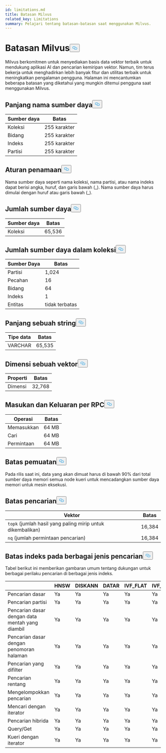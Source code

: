 ```yaml
---
id: limitations.md
title: Batasan Milvus
related_key: Limitations
summary: Pelajari tentang batasan-batasan saat menggunakan Milvus.
---
```

<h1 id="Milvus-Limits" class="common-anchor-header">Batasan Milvus<button data-href="#Milvus-Limits" class="anchor-icon" translate="no">
      <svg translate="no"
        aria-hidden="true"
        focusable="false"
        height="20"
        version="1.1"
        viewBox="0 0 16 16"
        width="16"
      >
        <path
          fill="#0092E4"
          fill-rule="evenodd"
          d="M4 9h1v1H4c-1.5 0-3-1.69-3-3.5S2.55 3 4 3h4c1.45 0 3 1.69 3 3.5 0 1.41-.91 2.72-2 3.25V8.59c.58-.45 1-1.27 1-2.09C10 5.22 8.98 4 8 4H4c-.98 0-2 1.22-2 2.5S3 9 4 9zm9-3h-1v1h1c1 0 2 1.22 2 2.5S13.98 12 13 12H9c-.98 0-2-1.22-2-2.5 0-.83.42-1.64 1-2.09V6.25c-1.09.53-2 1.84-2 3.25C6 11.31 7.55 13 9 13h4c1.45 0 3-1.69 3-3.5S14.5 6 13 6z"
        ></path>
      </svg>
    </button></h1><p>Milvus berkomitmen untuk menyediakan basis data vektor terbaik untuk mendukung aplikasi AI dan pencarian kemiripan vektor. Namun, tim terus bekerja untuk menghadirkan lebih banyak fitur dan utilitas terbaik untuk meningkatkan pengalaman pengguna. Halaman ini mencantumkan beberapa batasan yang diketahui yang mungkin ditemui pengguna saat menggunakan Milvus.</p>
<h2 id="Length-of-a-resource-name" class="common-anchor-header">Panjang nama sumber daya<button data-href="#Length-of-a-resource-name" class="anchor-icon" translate="no">
      <svg translate="no"
        aria-hidden="true"
        focusable="false"
        height="20"
        version="1.1"
        viewBox="0 0 16 16"
        width="16"
      >
        <path
          fill="#0092E4"
          fill-rule="evenodd"
          d="M4 9h1v1H4c-1.5 0-3-1.69-3-3.5S2.55 3 4 3h4c1.45 0 3 1.69 3 3.5 0 1.41-.91 2.72-2 3.25V8.59c.58-.45 1-1.27 1-2.09C10 5.22 8.98 4 8 4H4c-.98 0-2 1.22-2 2.5S3 9 4 9zm9-3h-1v1h1c1 0 2 1.22 2 2.5S13.98 12 13 12H9c-.98 0-2-1.22-2-2.5 0-.83.42-1.64 1-2.09V6.25c-1.09.53-2 1.84-2 3.25C6 11.31 7.55 13 9 13h4c1.45 0 3-1.69 3-3.5S14.5 6 13 6z"
        ></path>
      </svg>
    </button></h2><table>
<thead>
<tr><th>Sumber daya</th><th>Batas</th></tr>
</thead>
<tbody>
<tr><td>Koleksi</td><td>255 karakter</td></tr>
<tr><td>Bidang</td><td>255 karakter</td></tr>
<tr><td>Indeks</td><td>255 karakter</td></tr>
<tr><td>Partisi</td><td>255 karakter</td></tr>
</tbody>
</table>
<h2 id="Naming-rules" class="common-anchor-header">Aturan penamaan<button data-href="#Naming-rules" class="anchor-icon" translate="no">
      <svg translate="no"
        aria-hidden="true"
        focusable="false"
        height="20"
        version="1.1"
        viewBox="0 0 16 16"
        width="16"
      >
        <path
          fill="#0092E4"
          fill-rule="evenodd"
          d="M4 9h1v1H4c-1.5 0-3-1.69-3-3.5S2.55 3 4 3h4c1.45 0 3 1.69 3 3.5 0 1.41-.91 2.72-2 3.25V8.59c.58-.45 1-1.27 1-2.09C10 5.22 8.98 4 8 4H4c-.98 0-2 1.22-2 2.5S3 9 4 9zm9-3h-1v1h1c1 0 2 1.22 2 2.5S13.98 12 13 12H9c-.98 0-2-1.22-2-2.5 0-.83.42-1.64 1-2.09V6.25c-1.09.53-2 1.84-2 3.25C6 11.31 7.55 13 9 13h4c1.45 0 3-1.69 3-3.5S14.5 6 13 6z"
        ></path>
      </svg>
    </button></h2><p>Nama sumber daya seperti nama koleksi, nama partisi, atau nama indeks dapat berisi angka, huruf, dan garis bawah (_). Nama sumber daya harus dimulai dengan huruf atau garis bawah (_).</p>
<h2 id="Number-of-resources" class="common-anchor-header">Jumlah sumber daya<button data-href="#Number-of-resources" class="anchor-icon" translate="no">
      <svg translate="no"
        aria-hidden="true"
        focusable="false"
        height="20"
        version="1.1"
        viewBox="0 0 16 16"
        width="16"
      >
        <path
          fill="#0092E4"
          fill-rule="evenodd"
          d="M4 9h1v1H4c-1.5 0-3-1.69-3-3.5S2.55 3 4 3h4c1.45 0 3 1.69 3 3.5 0 1.41-.91 2.72-2 3.25V8.59c.58-.45 1-1.27 1-2.09C10 5.22 8.98 4 8 4H4c-.98 0-2 1.22-2 2.5S3 9 4 9zm9-3h-1v1h1c1 0 2 1.22 2 2.5S13.98 12 13 12H9c-.98 0-2-1.22-2-2.5 0-.83.42-1.64 1-2.09V6.25c-1.09.53-2 1.84-2 3.25C6 11.31 7.55 13 9 13h4c1.45 0 3-1.69 3-3.5S14.5 6 13 6z"
        ></path>
      </svg>
    </button></h2><table>
<thead>
<tr><th>Sumber daya</th><th>Batas</th></tr>
</thead>
<tbody>
<tr><td>Koleksi</td><td>65,536</td></tr>
</tbody>
</table>
<h2 id="Number-of-resources-in-a-collection" class="common-anchor-header">Jumlah sumber daya dalam koleksi<button data-href="#Number-of-resources-in-a-collection" class="anchor-icon" translate="no">
      <svg translate="no"
        aria-hidden="true"
        focusable="false"
        height="20"
        version="1.1"
        viewBox="0 0 16 16"
        width="16"
      >
        <path
          fill="#0092E4"
          fill-rule="evenodd"
          d="M4 9h1v1H4c-1.5 0-3-1.69-3-3.5S2.55 3 4 3h4c1.45 0 3 1.69 3 3.5 0 1.41-.91 2.72-2 3.25V8.59c.58-.45 1-1.27 1-2.09C10 5.22 8.98 4 8 4H4c-.98 0-2 1.22-2 2.5S3 9 4 9zm9-3h-1v1h1c1 0 2 1.22 2 2.5S13.98 12 13 12H9c-.98 0-2-1.22-2-2.5 0-.83.42-1.64 1-2.09V6.25c-1.09.53-2 1.84-2 3.25C6 11.31 7.55 13 9 13h4c1.45 0 3-1.69 3-3.5S14.5 6 13 6z"
        ></path>
      </svg>
    </button></h2><table>
<thead>
<tr><th>Sumber Daya</th><th>Batas</th></tr>
</thead>
<tbody>
<tr><td>Partisi</td><td>1,024</td></tr>
<tr><td>Pecahan</td><td>16</td></tr>
<tr><td>Bidang</td><td>64</td></tr>
<tr><td>Indeks</td><td>1</td></tr>
<tr><td>Entitas</td><td>tidak terbatas</td></tr>
</tbody>
</table>
<h2 id="Length-of-a-string" class="common-anchor-header">Panjang sebuah string<button data-href="#Length-of-a-string" class="anchor-icon" translate="no">
      <svg translate="no"
        aria-hidden="true"
        focusable="false"
        height="20"
        version="1.1"
        viewBox="0 0 16 16"
        width="16"
      >
        <path
          fill="#0092E4"
          fill-rule="evenodd"
          d="M4 9h1v1H4c-1.5 0-3-1.69-3-3.5S2.55 3 4 3h4c1.45 0 3 1.69 3 3.5 0 1.41-.91 2.72-2 3.25V8.59c.58-.45 1-1.27 1-2.09C10 5.22 8.98 4 8 4H4c-.98 0-2 1.22-2 2.5S3 9 4 9zm9-3h-1v1h1c1 0 2 1.22 2 2.5S13.98 12 13 12H9c-.98 0-2-1.22-2-2.5 0-.83.42-1.64 1-2.09V6.25c-1.09.53-2 1.84-2 3.25C6 11.31 7.55 13 9 13h4c1.45 0 3-1.69 3-3.5S14.5 6 13 6z"
        ></path>
      </svg>
    </button></h2><table>
<thead>
<tr><th>Tipe data</th><th>Batas</th></tr>
</thead>
<tbody>
<tr><td>VARCHAR</td><td>65,535</td></tr>
</tbody>
</table>
<h2 id="Dimensions-of-a-vector" class="common-anchor-header">Dimensi sebuah vektor<button data-href="#Dimensions-of-a-vector" class="anchor-icon" translate="no">
      <svg translate="no"
        aria-hidden="true"
        focusable="false"
        height="20"
        version="1.1"
        viewBox="0 0 16 16"
        width="16"
      >
        <path
          fill="#0092E4"
          fill-rule="evenodd"
          d="M4 9h1v1H4c-1.5 0-3-1.69-3-3.5S2.55 3 4 3h4c1.45 0 3 1.69 3 3.5 0 1.41-.91 2.72-2 3.25V8.59c.58-.45 1-1.27 1-2.09C10 5.22 8.98 4 8 4H4c-.98 0-2 1.22-2 2.5S3 9 4 9zm9-3h-1v1h1c1 0 2 1.22 2 2.5S13.98 12 13 12H9c-.98 0-2-1.22-2-2.5 0-.83.42-1.64 1-2.09V6.25c-1.09.53-2 1.84-2 3.25C6 11.31 7.55 13 9 13h4c1.45 0 3-1.69 3-3.5S14.5 6 13 6z"
        ></path>
      </svg>
    </button></h2><table>
<thead>
<tr><th>Properti</th><th>Batas</th></tr>
</thead>
<tbody>
<tr><td>Dimensi</td><td>32,768</td></tr>
</tbody>
</table>
<h2 id="Input-and-Output-per-RPC" class="common-anchor-header">Masukan dan Keluaran per RPC<button data-href="#Input-and-Output-per-RPC" class="anchor-icon" translate="no">
      <svg translate="no"
        aria-hidden="true"
        focusable="false"
        height="20"
        version="1.1"
        viewBox="0 0 16 16"
        width="16"
      >
        <path
          fill="#0092E4"
          fill-rule="evenodd"
          d="M4 9h1v1H4c-1.5 0-3-1.69-3-3.5S2.55 3 4 3h4c1.45 0 3 1.69 3 3.5 0 1.41-.91 2.72-2 3.25V8.59c.58-.45 1-1.27 1-2.09C10 5.22 8.98 4 8 4H4c-.98 0-2 1.22-2 2.5S3 9 4 9zm9-3h-1v1h1c1 0 2 1.22 2 2.5S13.98 12 13 12H9c-.98 0-2-1.22-2-2.5 0-.83.42-1.64 1-2.09V6.25c-1.09.53-2 1.84-2 3.25C6 11.31 7.55 13 9 13h4c1.45 0 3-1.69 3-3.5S14.5 6 13 6z"
        ></path>
      </svg>
    </button></h2><table>
<thead>
<tr><th>Operasi</th><th>Batas</th></tr>
</thead>
<tbody>
<tr><td>Memasukkan</td><td>64 MB</td></tr>
<tr><td>Cari</td><td>64 MB</td></tr>
<tr><td>Permintaan</td><td>64 MB</td></tr>
</tbody>
</table>
<h2 id="Load-limits" class="common-anchor-header">Batas pemuatan<button data-href="#Load-limits" class="anchor-icon" translate="no">
      <svg translate="no"
        aria-hidden="true"
        focusable="false"
        height="20"
        version="1.1"
        viewBox="0 0 16 16"
        width="16"
      >
        <path
          fill="#0092E4"
          fill-rule="evenodd"
          d="M4 9h1v1H4c-1.5 0-3-1.69-3-3.5S2.55 3 4 3h4c1.45 0 3 1.69 3 3.5 0 1.41-.91 2.72-2 3.25V8.59c.58-.45 1-1.27 1-2.09C10 5.22 8.98 4 8 4H4c-.98 0-2 1.22-2 2.5S3 9 4 9zm9-3h-1v1h1c1 0 2 1.22 2 2.5S13.98 12 13 12H9c-.98 0-2-1.22-2-2.5 0-.83.42-1.64 1-2.09V6.25c-1.09.53-2 1.84-2 3.25C6 11.31 7.55 13 9 13h4c1.45 0 3-1.69 3-3.5S14.5 6 13 6z"
        ></path>
      </svg>
    </button></h2><p>Pada rilis saat ini, data yang akan dimuat harus di bawah 90% dari total sumber daya memori semua node kueri untuk mencadangkan sumber daya memori untuk mesin eksekusi.</p>
<h2 id="Search-limits" class="common-anchor-header">Batas pencarian<button data-href="#Search-limits" class="anchor-icon" translate="no">
      <svg translate="no"
        aria-hidden="true"
        focusable="false"
        height="20"
        version="1.1"
        viewBox="0 0 16 16"
        width="16"
      >
        <path
          fill="#0092E4"
          fill-rule="evenodd"
          d="M4 9h1v1H4c-1.5 0-3-1.69-3-3.5S2.55 3 4 3h4c1.45 0 3 1.69 3 3.5 0 1.41-.91 2.72-2 3.25V8.59c.58-.45 1-1.27 1-2.09C10 5.22 8.98 4 8 4H4c-.98 0-2 1.22-2 2.5S3 9 4 9zm9-3h-1v1h1c1 0 2 1.22 2 2.5S13.98 12 13 12H9c-.98 0-2-1.22-2-2.5 0-.83.42-1.64 1-2.09V6.25c-1.09.53-2 1.84-2 3.25C6 11.31 7.55 13 9 13h4c1.45 0 3-1.69 3-3.5S14.5 6 13 6z"
        ></path>
      </svg>
    </button></h2><table>
<thead>
<tr><th>Vektor</th><th>Batas</th></tr>
</thead>
<tbody>
<tr><td><code translate="no">topk</code> (jumlah hasil yang paling mirip untuk dikembalikan)</td><td>16,384</td></tr>
<tr><td><code translate="no">nq</code> (jumlah permintaan pencarian)</td><td>16,384</td></tr>
</tbody>
</table>
<h2 id="Index-limits-on-different-search-types" class="common-anchor-header">Batas indeks pada berbagai jenis pencarian<button data-href="#Index-limits-on-different-search-types" class="anchor-icon" translate="no">
      <svg translate="no"
        aria-hidden="true"
        focusable="false"
        height="20"
        version="1.1"
        viewBox="0 0 16 16"
        width="16"
      >
        <path
          fill="#0092E4"
          fill-rule="evenodd"
          d="M4 9h1v1H4c-1.5 0-3-1.69-3-3.5S2.55 3 4 3h4c1.45 0 3 1.69 3 3.5 0 1.41-.91 2.72-2 3.25V8.59c.58-.45 1-1.27 1-2.09C10 5.22 8.98 4 8 4H4c-.98 0-2 1.22-2 2.5S3 9 4 9zm9-3h-1v1h1c1 0 2 1.22 2 2.5S13.98 12 13 12H9c-.98 0-2-1.22-2-2.5 0-.83.42-1.64 1-2.09V6.25c-1.09.53-2 1.84-2 3.25C6 11.31 7.55 13 9 13h4c1.45 0 3-1.69 3-3.5S14.5 6 13 6z"
        ></path>
      </svg>
    </button></h2><p>Tabel berikut ini memberikan gambaran umum tentang dukungan untuk berbagai perilaku pencarian di berbagai jenis indeks.</p>
<table>
<thead>
<tr><th></th><th>HNSW</th><th>DISKANN</th><th>DATAR</th><th>IVF_FLAT</th><th>IVF_SQ8</th><th>IVF_PQ</th><th>PEMINDAIAN</th><th>GPU_IFV_FLAT</th><th>GPU_IVF_PQ</th><th>GPU_CAGRA</th><th>GPU_BRUTE_FORCE</th><th>SPARSE_INVERTED_INDEX</th><th>BIN_FLAT</th><th>BIN_IVF_FLAT</th></tr>
</thead>
<tbody>
<tr><td>Pencarian dasar</td><td>Ya</td><td>Ya</td><td>Ya</td><td>Ya</td><td>Ya</td><td>Ya</td><td>Ya</td><td>Ya</td><td>Ya</td><td>Ya</td><td>Ya</td><td>Ya</td><td>Ya</td><td>Ya</td></tr>
<tr><td>Pencarian partisi</td><td>Ya</td><td>Ya</td><td>Ya</td><td>Ya</td><td>Ya</td><td>Ya</td><td>Ya</td><td>Ya</td><td>Ya</td><td>Ya</td><td>Ya</td><td>Ya</td><td>Ya</td><td>Ya</td></tr>
<tr><td>Pencarian dasar dengan data mentah yang diambil</td><td>Ya</td><td>Ya</td><td>Ya</td><td>Ya</td><td>Ya</td><td>Ya</td><td>Ya</td><td>Ya</td><td>Ya</td><td>Ya</td><td>Ya</td><td>Ya</td><td>Ya</td><td>Ya</td></tr>
<tr><td>Pencarian dasar dengan penomoran halaman</td><td>Ya</td><td>Ya</td><td>Ya</td><td>Ya</td><td>Ya</td><td>Ya</td><td>Ya</td><td>Ya</td><td>Ya</td><td>Ya</td><td>Ya</td><td>Ya</td><td>Ya</td><td>Ya</td></tr>
<tr><td>Pencarian yang difilter</td><td>Ya</td><td>Ya</td><td>Ya</td><td>Ya</td><td>Ya</td><td>Ya</td><td>Ya</td><td>Ya</td><td>Ya</td><td>Ya</td><td>Ya</td><td>Ya</td><td>Ya</td><td>Ya</td></tr>
<tr><td>Pencarian rentang</td><td>Ya</td><td>Ya</td><td>Ya</td><td>Ya</td><td>Ya</td><td>Ya</td><td>Ya</td><td>Tidak</td><td>Tidak</td><td>Tidak</td><td>Tidak</td><td>Ya</td><td>Ya</td><td>Ya</td></tr>
<tr><td>Mengelompokkan pencarian</td><td>Ya</td><td>Ya</td><td>Ya</td><td>Ya</td><td>Ya</td><td>Tidak</td><td>Ya</td><td>Tidak</td><td>Tidak</td><td>Tidak</td><td>Tidak</td><td>Ya</td><td>Tidak</td><td>Tidak</td></tr>
<tr><td>Mencari dengan iterator</td><td>Ya</td><td>Ya</td><td>Ya</td><td>Ya</td><td>Ya</td><td>Ya</td><td>Ya</td><td>Tidak</td><td>Tidak</td><td>Tidak</td><td>Tidak</td><td>Ya</td><td>Ya</td><td>Ya</td></tr>
<tr><td>Pencarian hibrida</td><td>Ya</td><td>Ya</td><td>Ya</td><td>Ya</td><td>Ya</td><td>Ya</td><td>Ya</td><td>Ya</td><td>Ya</td><td>Ya</td><td>Ya</td><td>Ya (Hanya RRFRanker)</td><td>Ya</td><td>Ya</td></tr>
<tr><td>Query/Get</td><td>Ya</td><td>Ya</td><td>Ya</td><td>Ya</td><td>Ya</td><td>Ya</td><td>Ya</td><td>Ya</td><td>Ya</td><td>Ya</td><td>Ya</td><td>Ya</td><td>Ya</td><td>Ya</td></tr>
<tr><td>Kueri dengan iterator</td><td>Ya</td><td>Ya</td><td>Ya</td><td>Ya</td><td>Ya</td><td>Ya</td><td>Ya</td><td>Tidak</td><td>Tidak</td><td>Tidak</td><td>Tidak</td><td>Ya</td><td>Ya</td><td>Ya</td></tr>
</tbody>
</table>
